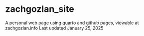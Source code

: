 # zachgozlan_site
A personal web page using quarto and github pages, viewable at zachgozlan.info
Last updated January 25, 2025
